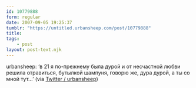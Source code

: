 ```yaml
---
id: 10779888
form: regular
date: 2007-09-05 19:25:37
tumblr: "https://untitled.urbansheep.com/post/10779888"
title:
tags:
    - post
layout: post-text.njk
---
```


<p>urbansheep: &lsquo;в 21 я по-прежнему была дурой и от несчастной любви решила отравиться, бутылкой шампуня, говорю же, дура дурой, а ты со мной тут&hellip;&rsquo; (via <a href="http://twitter.com/urbansheep/statuses/249150652">Twitter / urbansheep</a>)</p>


